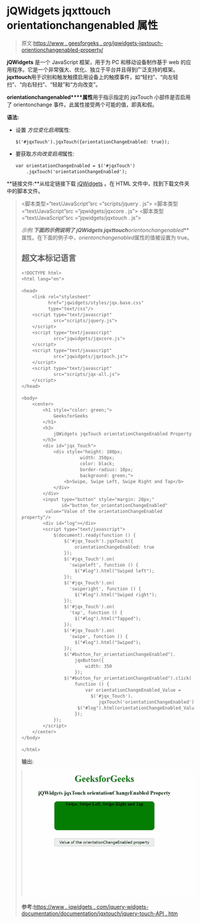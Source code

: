 # jQWidgets jqxttouch orientationchangenabled 属性

> 原文:[https://www . geesforgeks . org/jqwidgets-jqxtouch-orientionchangenabled-property/](https://www.geeksforgeeks.org/jqwidgets-jqxtouch-orientationchangeenabled-property/)

**jQWidgets** 是一个 JavaScript 框架，用于为 PC 和移动设备制作基于 web 的应用程序。它是一个非常强大、优化、独立于平台并且得到广泛支持的框架。**jqxttouch**用于识别和触发触摸启用设备上的触摸事件，如“轻扫”、“向左轻扫”、“向右轻扫”、“轻敲”和“方向改变”。

**orientationchangenabled****属性**用于指示指定的 jqxTouch 小部件是否启用了 orientonchange 事件。此属性接受两个可能的值，即真和假。

**语法:**

*   设置 *方位变化启用*属性:

    ```
    $('#jqxTouch').jqxTouch({orientationChangeEnabled: true});
    ```

*   要获取*方向改变启用*属性:

    ```
    var orientationChangeEnabled = $('#jqxTouch')
        .jqxTouch('orientationChangeEnabled');
    ```

**链接文件:**从给定链接下载 [jQWidgets](https://www.jqwidgets.com/download/) 。在 HTML 文件中，找到下载文件夹中的脚本文件。

> <link rel="”stylesheet”" href="”jqwidgets/styles/jqx.base.css”" type="”text/css”">
> <脚本类型=“text/JavaScript”src =“scripts/jquery . js”></脚本>
> <脚本类型=“text/JavaScript”src =“jqwidgets/jqxcore . js”></脚本>
> <脚本类型=“text/JavaScript”src =“jqwidgets/jqxtouch . js”></脚本

**示例:**下面的示例说明了 jQWidgets jqxttouch***orientonchangenabled***属性。在下面的例子中，*orientonchangenabled*属性的值被设置为 true。

## 超文本标记语言

```
<!DOCTYPE html>
<html lang="en">

<head>
    <link rel="stylesheet" 
          href="jqwidgets/styles/jqx.base.css" 
          type="text/css"/>
    <script type="text/javascript" 
            src="scripts/jquery.js">
    </script>
    <script type="text/javascript" 
            src="jqwidgets/jqxcore.js">
    </script>
    <script type="text/javascript" 
            src="jqwidgets/jqxtouch.js">
    </script>
    <script type="text/javascript" 
            src="scripts/jqx-all.js">
    </script>
</head>

<body>
    <center>
        <h1 style="color: green;">
            GeeksforGeeks
        </h1>
        <h3>
            jQWidgets jqxTouch orientationChangeEnabled Property
        </h3>
        <div id="jqx_Touch">
            <div style="height: 100px; 
                      width: 350px;
                      color: black; 
                      border-radius: 10px;
                      background: green;">
                <b>Swipe, Swipe Left, Swipe Right and Tap</b>
            </div>
        </div>
        <input type="button" style="margin: 28px;"
               id="button_for_orientationChangeEnabled"
         value="Value of the orientationChangeEnabled property"/>
        <div id="log"></div>
        <script type="text/javascript">
            $(document).ready(function () {
                $('#jqx_Touch').jqxTouch({
                    orientationChangeEnabled: true
                });
                $('#jqx_Touch').on(
                  'swipeleft', function () {
                    $("#log").html("Swiped left");
                });
                $('#jqx_Touch').on(
                  'swiperight', function () {
                    $("#log").html("Swiped right");
                });
                $('#jqx_Touch').on(
                  'tap', function () {
                    $("#log").html("Tapped");
                });
                $('#jqx_Touch').on(
                  'swipe', function () {
                    $("#log").html("Swiped");
                });
                $("#button_for_orientationChangeEnabled").
                    jqxButton({
                        width: 350
                    });
                $("#button_for_orientationChangeEnabled").click(
                    function () {
                        var orientationChangeEnabled_Value =
                          $('#jqx_Touch').
                             jqxTouch('orientationChangeEnabled');
                     $("#log").html(orientationChangeEnabled_Value);
                    });
            });
        </script>
    </center>
</body>

</html>
```

**输出:**

![](img/7e6a4a9d6d9369356f814e922d3bf6e8.png)

**参考:**[https://www . jqwidgets . com/jquery-widgets-documentation/documentation/jqxtouch/jquery-touch-API . htm](https://www.jqwidgets.com/jquery-widgets-documentation/documentation/jqxtouch/jquery-touch-api.htm)